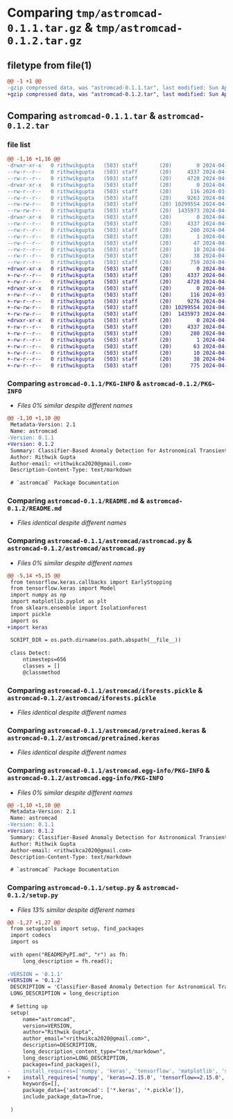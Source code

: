 # Comparing `tmp/astromcad-0.1.1.tar.gz` & `tmp/astromcad-0.1.2.tar.gz`

## filetype from file(1)

```diff
@@ -1 +1 @@
-gzip compressed data, was "astromcad-0.1.1.tar", last modified: Sun Apr  7 16:19:13 2024, max compression
+gzip compressed data, was "astromcad-0.1.2.tar", last modified: Sun Apr  7 16:22:16 2024, max compression
```

## Comparing `astromcad-0.1.1.tar` & `astromcad-0.1.2.tar`

### file list

```diff
@@ -1,16 +1,16 @@
-drwxr-xr-x   0 rithwikgupta   (503) staff       (20)        0 2024-04-07 16:19:13.385697 astromcad-0.1.1/
--rw-r--r--   0 rithwikgupta   (503) staff       (20)     4337 2024-04-07 16:19:13.385170 astromcad-0.1.1/PKG-INFO
--rw-r--r--   0 rithwikgupta   (503) staff       (20)     4728 2024-04-02 02:50:49.000000 astromcad-0.1.1/README.md
-drwxr-xr-x   0 rithwikgupta   (503) staff       (20)        0 2024-04-07 16:19:13.371108 astromcad-0.1.1/astromcad/
--rw-r--r--   0 rithwikgupta   (503) staff       (20)      116 2024-03-31 22:58:19.000000 astromcad-0.1.1/astromcad/__init__.py
--rw-r--r--   0 rithwikgupta   (503) staff       (20)     9263 2024-04-07 16:11:54.000000 astromcad-0.1.1/astromcad/astromcad.py
--rw-rw-r--   0 rithwikgupta   (503) staff       (20) 10299554 2024-04-07 15:56:23.000000 astromcad-0.1.1/astromcad/iforests.pickle
--rw-rw-r--   0 rithwikgupta   (503) staff       (20)  1435973 2024-04-07 15:51:54.000000 astromcad-0.1.1/astromcad/pretrained.keras
-drwxr-xr-x   0 rithwikgupta   (503) staff       (20)        0 2024-04-07 16:19:13.384435 astromcad-0.1.1/astromcad.egg-info/
--rw-r--r--   0 rithwikgupta   (503) staff       (20)     4337 2024-04-07 16:19:13.000000 astromcad-0.1.1/astromcad.egg-info/PKG-INFO
--rw-r--r--   0 rithwikgupta   (503) staff       (20)      280 2024-04-07 16:19:13.000000 astromcad-0.1.1/astromcad.egg-info/SOURCES.txt
--rw-r--r--   0 rithwikgupta   (503) staff       (20)        1 2024-04-07 16:19:13.000000 astromcad-0.1.1/astromcad.egg-info/dependency_links.txt
--rw-r--r--   0 rithwikgupta   (503) staff       (20)       47 2024-04-07 16:19:13.000000 astromcad-0.1.1/astromcad.egg-info/requires.txt
--rw-r--r--   0 rithwikgupta   (503) staff       (20)       10 2024-04-07 16:19:13.000000 astromcad-0.1.1/astromcad.egg-info/top_level.txt
--rw-r--r--   0 rithwikgupta   (503) staff       (20)       38 2024-04-07 16:19:13.385826 astromcad-0.1.1/setup.cfg
--rw-r--r--   0 rithwikgupta   (503) staff       (20)      759 2024-04-07 16:18:58.000000 astromcad-0.1.1/setup.py
+drwxr-xr-x   0 rithwikgupta   (503) staff       (20)        0 2024-04-07 16:22:16.756628 astromcad-0.1.2/
+-rw-r--r--   0 rithwikgupta   (503) staff       (20)     4337 2024-04-07 16:22:16.755981 astromcad-0.1.2/PKG-INFO
+-rw-r--r--   0 rithwikgupta   (503) staff       (20)     4728 2024-04-02 02:50:49.000000 astromcad-0.1.2/README.md
+drwxr-xr-x   0 rithwikgupta   (503) staff       (20)        0 2024-04-07 16:22:16.745156 astromcad-0.1.2/astromcad/
+-rw-r--r--   0 rithwikgupta   (503) staff       (20)      116 2024-03-31 22:58:19.000000 astromcad-0.1.2/astromcad/__init__.py
+-rw-r--r--   0 rithwikgupta   (503) staff       (20)     9276 2024-04-07 16:21:54.000000 astromcad-0.1.2/astromcad/astromcad.py
+-rw-rw-r--   0 rithwikgupta   (503) staff       (20) 10299554 2024-04-07 15:56:23.000000 astromcad-0.1.2/astromcad/iforests.pickle
+-rw-rw-r--   0 rithwikgupta   (503) staff       (20)  1435973 2024-04-07 15:51:54.000000 astromcad-0.1.2/astromcad/pretrained.keras
+drwxr-xr-x   0 rithwikgupta   (503) staff       (20)        0 2024-04-07 16:22:16.755457 astromcad-0.1.2/astromcad.egg-info/
+-rw-r--r--   0 rithwikgupta   (503) staff       (20)     4337 2024-04-07 16:22:16.000000 astromcad-0.1.2/astromcad.egg-info/PKG-INFO
+-rw-r--r--   0 rithwikgupta   (503) staff       (20)      280 2024-04-07 16:22:16.000000 astromcad-0.1.2/astromcad.egg-info/SOURCES.txt
+-rw-r--r--   0 rithwikgupta   (503) staff       (20)        1 2024-04-07 16:22:16.000000 astromcad-0.1.2/astromcad.egg-info/dependency_links.txt
+-rw-r--r--   0 rithwikgupta   (503) staff       (20)       63 2024-04-07 16:22:16.000000 astromcad-0.1.2/astromcad.egg-info/requires.txt
+-rw-r--r--   0 rithwikgupta   (503) staff       (20)       10 2024-04-07 16:22:16.000000 astromcad-0.1.2/astromcad.egg-info/top_level.txt
+-rw-r--r--   0 rithwikgupta   (503) staff       (20)       38 2024-04-07 16:22:16.756816 astromcad-0.1.2/setup.cfg
+-rw-r--r--   0 rithwikgupta   (503) staff       (20)      775 2024-04-07 16:22:06.000000 astromcad-0.1.2/setup.py
```

### Comparing `astromcad-0.1.1/PKG-INFO` & `astromcad-0.1.2/PKG-INFO`

 * *Files 0% similar despite different names*

```diff
@@ -1,10 +1,10 @@
 Metadata-Version: 2.1
 Name: astromcad
-Version: 0.1.1
+Version: 0.1.2
 Summary: Classifier-Based Anomaly Detection for Astronomical Transients
 Author: Rithwik Gupta
 Author-email: <rithwikca2020@gmail.com>
 Description-Content-Type: text/markdown
 
 # `astromcad` Package Documentation
```

### Comparing `astromcad-0.1.1/README.md` & `astromcad-0.1.2/README.md`

 * *Files identical despite different names*

### Comparing `astromcad-0.1.1/astromcad/astromcad.py` & `astromcad-0.1.2/astromcad/astromcad.py`

 * *Files 0% similar despite different names*

```diff
@@ -5,14 +5,15 @@
 from tensorflow.keras.callbacks import EarlyStopping
 from tensorflow.keras import Model
 import numpy as np
 import matplotlib.pyplot as plt
 from sklearn.ensemble import IsolationForest
 import pickle
 import os
+import keras
   
 SCRIPT_DIR = os.path.dirname(os.path.abspath(__file__))
 
 class Detect:
     ntimesteps=656
     classes = []
     @classmethod
```

### Comparing `astromcad-0.1.1/astromcad/iforests.pickle` & `astromcad-0.1.2/astromcad/iforests.pickle`

 * *Files identical despite different names*

### Comparing `astromcad-0.1.1/astromcad/pretrained.keras` & `astromcad-0.1.2/astromcad/pretrained.keras`

 * *Files identical despite different names*

### Comparing `astromcad-0.1.1/astromcad.egg-info/PKG-INFO` & `astromcad-0.1.2/astromcad.egg-info/PKG-INFO`

 * *Files 0% similar despite different names*

```diff
@@ -1,10 +1,10 @@
 Metadata-Version: 2.1
 Name: astromcad
-Version: 0.1.1
+Version: 0.1.2
 Summary: Classifier-Based Anomaly Detection for Astronomical Transients
 Author: Rithwik Gupta
 Author-email: <rithwikca2020@gmail.com>
 Description-Content-Type: text/markdown
 
 # `astromcad` Package Documentation
```

### Comparing `astromcad-0.1.1/setup.py` & `astromcad-0.1.2/setup.py`

 * *Files 13% similar despite different names*

```diff
@@ -1,27 +1,27 @@
 from setuptools import setup, find_packages
 import codecs
 import os
 
 with open("READMEPyPI.md", "r") as fh:
     long_description = fh.read();
 
-VERSION = '0.1.1'
+VERSION = '0.1.2'
 DESCRIPTION = 'Classifier-Based Anomaly Detection for Astronomical Transients'
 LONG_DESCRIPTION = long_description
 
 # Setting up
 setup(
     name="astromcad",
     version=VERSION,
     author="Rithwik Gupta",
     author_email="<rithwikca2020@gmail.com>",
     description=DESCRIPTION,
     long_description_content_type="text/markdown",
     long_description=LONG_DESCRIPTION,
     packages=find_packages(),
-    install_requires=['numpy', 'keras', 'tensorflow', 'matplotlib', 'scikit-learn'],
+    install_requires=['numpy', 'keras==2.15.0', 'tensorflow==2.15.0', 'matplotlib', 'scikit-learn'],
     keywords=[],
     package_data={'astromcad': ['*.keras', '*.pickle']},
     include_package_data=True,
     
 )
```

